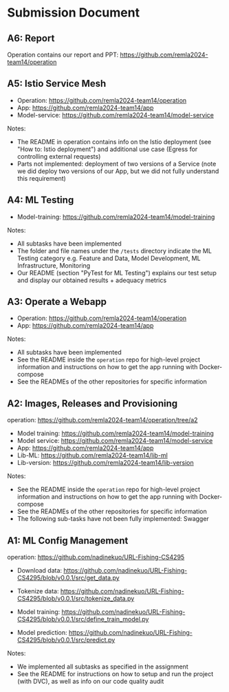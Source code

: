 # Submission Document

## A6: Report

Operation contains our report and PPT: https://github.com/remla2024-team14/operation


## A5: Istio Service Mesh

- Operation: https://github.com/remla2024-team14/operation
- App: https://github.com/remla2024-team14/app
- Model-service: https://github.com/remla2024-team14/model-service

Notes:
- The README in operation contains info on the Istio deployment (see "How to: Istio deployment") and additional use case (Egress for controlling external requests)
- Parts not implemented: deployment of two versions of a Service (note we did deploy two versions of our App, but we did not fully understand this requirement)

## A4: ML Testing

- Model-training: https://github.com/remla2024-team14/model-training 

Notes:
- All subtasks have been implemented
- The folder and file names under the `/tests` directory indicate the ML Testing category e.g. Feature and Data, Model Development, ML Infrastructure, Monitoring
- Our README (section "PyTest for ML Testing") explains our test setup and display our obtained results + adequacy metrics

## A3: Operate a Webapp

- Operation: https://github.com/remla2024-team14/operation
- App: https://github.com/remla2024-team14/app

Notes:
- All subtasks have been implemented
- See the README inside the `operation` repo for high-level project information and instructions on how to get the app running with Docker-compose
- See the READMEs of the other repositories for specific information


## A2: Images, Releases and Provisioning

operation: https://github.com/remla2024-team14/operation/tree/a2

- Model training: https://github.com/remla2024-team14/model-training
- Model service: https://github.com/remla2024-team14/model-service
- App: https://github.com/remla2024-team14/app
- Lib-ML: https://github.com/remla2024-team14/lib-ml
- Lib-version: https://github.com/remla2024-team14/lib-version

Notes:
- See the README inside the `operation` repo for high-level project information and instructions on how to get the app running with Docker-compose
- See the READMEs of the other repositories for specific information
- The following sub-tasks have not been fully implemented: Swagger


## A1: ML Config Management

operation: https://github.com/nadinekuo/URL-Fishing-CS4295

- Download data: https://github.com/nadinekuo/URL-Fishing-CS4295/blob/v0.0.1/src/get_data.py

- Tokenize data: https://github.com/nadinekuo/URL-Fishing-CS4295/blob/v0.0.1/src/tokenize_data.py

- Model training: https://github.com/nadinekuo/URL-Fishing-CS4295/blob/v0.0.1/src/define_train_model.py

- Model prediction: https://github.com/nadinekuo/URL-Fishing-CS4295/blob/v0.0.1/src/predict.py

Notes:
- We implemented all subtasks as specified in the assignment
- See the README for instructions on how to setup and run the project (with DVC), as well as info on our code quality audit